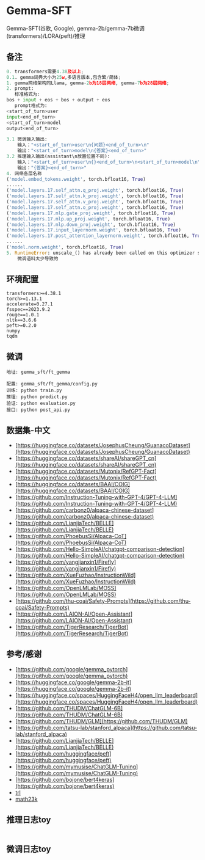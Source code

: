 # Gemma-SFT
Gemma-SFT(谷歌, Google), gemma-2b/gemma-7b微调(transformers)/LORA(peft)/推理

## 备注
```python
0. transformers需要4.38及以上;
0.1. gemma词典大小为25w,多语言版本,包含繁/简体;
1. gemma网络架构同Llama, gemma-2b为18层网络, gemma-7b为28层网络; 
2. prompt:
   标准格式为: 
bos + input + eos + bos + output + eos
   prompt格式为: 
<start_of_turn>user
input<end_of_turn>
<start_of_turn>model
output<end_of_turn>

3.1 微调输入输出:
    输入："<start_of_turn>user\n{问题}<end_of_turn>\n"
    输出："<start_of_turn>model\n{答案}<end_of_turn>"
3.2 推理输入输出(assistant\n放置位置不同):
    输入："<start_of_turn>user\n{}<end_of_turn>\n<start_of_turn>model\n"
    输出："{答案}<end_of_turn>"
4. 网络各层名称
('model.embed_tokens.weight', torch.bfloat16, True)
......
('model.layers.17.self_attn.q_proj.weight', torch.bfloat16, True)
('model.layers.17.self_attn.k_proj.weight', torch.bfloat16, True)
('model.layers.17.self_attn.v_proj.weight', torch.bfloat16, True)
('model.layers.17.self_attn.o_proj.weight', torch.bfloat16, True)
('model.layers.17.mlp.gate_proj.weight', torch.bfloat16, True)
('model.layers.17.mlp.up_proj.weight', torch.bfloat16, True)
('model.layers.17.mlp.down_proj.weight', torch.bfloat16, True)
('model.layers.17.input_layernorm.weight', torch.bfloat16, True)
('model.layers.17.post_attention_layernorm.weight', torch.bfloat16, True)
......
('model.norm.weight', torch.bfloat16, True)
5. RuntimeError: unscale_() has already been called on this optimizer since the last update().
    微调语料太少导致的
```

## 环境配置
```shell
transformers>=4.38.1
torch>=1.13.1
accelerate=0.27.1
fsspec==2023.9.2
rouge==1.0.1
nltk==3.6.6
peft>=0.2.0
numpy
tqdm
```

## 微调
```shell
地址: gemma_sft/ft_gemma

配置: gemma_sft/ft_gemma/config.py
训练: python train.py
推理: python predict.py
验证: python evaluation.py
接口: python post_api.py
```

## 数据集-中文
 - [https://huggingface.co/datasets/JosephusCheung/GuanacoDataset](https://huggingface.co/datasets/JosephusCheung/GuanacoDataset)
 - [https://huggingface.co/datasets/shareAI/shareGPT_cn](https://huggingface.co/datasets/shareAI/shareGPT_cn)
 - [https://huggingface.co/datasets/Mutonix/RefGPT-Fact](https://huggingface.co/datasets/Mutonix/RefGPT-Fact)
 - [https://huggingface.co/datasets/BAAI/COIG](https://huggingface.co/datasets/BAAI/COIG)
 - [https://github.com/Instruction-Tuning-with-GPT-4/GPT-4-LLM](https://github.com/Instruction-Tuning-with-GPT-4/GPT-4-LLM)
 - [https://github.com/carbonz0/alpaca-chinese-dataset](https://github.com/carbonz0/alpaca-chinese-dataset)
 - [https://github.com/LianjiaTech/BELLE](https://github.com/LianjiaTech/BELLE)
 - [https://github.com/PhoebusSi/Alpaca-CoT](https://github.com/PhoebusSi/Alpaca-CoT)
 - [https://github.com/Hello-SimpleAI/chatgpt-comparison-detection](https://github.com/Hello-SimpleAI/chatgpt-comparison-detection)
 - [https://github.com/yangjianxin1/Firefly](https://github.com/yangjianxin1/Firefly)
 - [https://github.com/XueFuzhao/InstructionWild](https://github.com/XueFuzhao/InstructionWild)
 - [https://github.com/OpenLMLab/MOSS](https://github.com/OpenLMLab/MOSS)
 - [https://github.com/thu-coai/Safety-Prompts](https://github.com/thu-coai/Safety-Prompts)
 - [https://github.com/LAION-AI/Open-Assistant](https://github.com/LAION-AI/Open-Assistant)
 - [https://github.com/TigerResearch/TigerBot](https://github.com/TigerResearch/TigerBot)


## 参考/感谢
 - [https://github.com/google/gemma_pytorch](https://github.com/google/gemma_pytorch)
 - [https://huggingface.co/google/gemma-2b-it](https://huggingface.co/google/gemma-2b-it)
 - [https://huggingface.co/spaces/HuggingFaceH4/open_llm_leaderboard](https://huggingface.co/spaces/HuggingFaceH4/open_llm_leaderboard)
 - [https://github.com/THUDM/ChatGLM-6B](https://github.com/THUDM/ChatGLM-6B)
 - [https://github.com/THUDM/GLM](https://github.com/THUDM/GLM)
 - [https://github.com/tatsu-lab/stanford_alpaca](https://github.com/tatsu-lab/stanford_alpaca)
 - [https://github.com/LianjiaTech/BELLE](https://github.com/LianjiaTech/BELLE)
 - [https://github.com/huggingface/peft](https://github.com/huggingface/peft)
 - [https://github.com/mymusise/ChatGLM-Tuning](https://github.com/mymusise/ChatGLM-Tuning)
 - [https://github.com/bojone/bert4keras](https://github.com/bojone/bert4keras)
 - [trl](https://github.com/lvwerra/trl)
 - [math23k](https://aclanthology.org/D17-1088)


## 推理日志toy
```cpu
```


## 微调日志toy
```cpu
```


